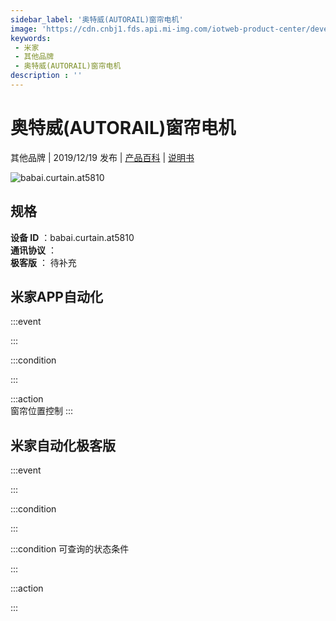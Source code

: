 ```yaml
---
sidebar_label: '奥特威(AUTORAIL)窗帘电机'
image: 'https://cdn.cnbj1.fds.api.mi-img.com/iotweb-product-center/developer_15729381643597uqpjjFp.png?GalaxyAccessKeyId=AKVGLQWBOVIRQ3XLEW&Expires=9223372036854775807&Signature=SR0FoDEQ7rwIL+mSA0MWt4VAToc='
keywords: 
 - 米家
 - 其他品牌
 - 奥特威(AUTORAIL)窗帘电机
description : ''
---
```

# 奥特威(AUTORAIL)窗帘电机

其他品牌 | 2019/12/19 发布 | [产品百科](https://home.mi.com/webapp/content/baike/product/index.html?model=babai.curtain.at5810/) | [说明书](https://home.mi.com/views/introduction.html?model=babai.curtain.at5810&region=cn)

![babai.curtain.at5810](https://cdn.cnbj1.fds.api.mi-img.com/iotweb-product-center/developer_15729381643597uqpjjFp.png?GalaxyAccessKeyId=AKVGLQWBOVIRQ3XLEW&Expires=9223372036854775807&Signature=SR0FoDEQ7rwIL+mSA0MWt4VAToc=)

## 规格  
> 
**设备 ID** ：babai.curtain.at5810  
**通讯协议** ：  
**极客版**  ： 待补充 


## 米家APP自动化  

:::event  

:::

:::condition  

:::

:::action   
窗帘位置控制
:::

## 米家自动化极客版  

:::event  

:::

:::condition  

:::

:::condition 可查询的状态条件  

:::

:::action  

:::

        
